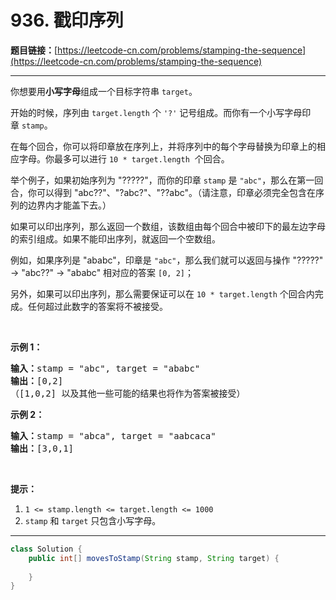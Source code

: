 # 936. 戳印序列

**题目链接：**[https://leetcode-cn.com/problems/stamping-the-sequence](https://leetcode-cn.com/problems/stamping-the-sequence)

---

<div class="content__1Y2H">
 <div class="notranslate">
  <p>你想要用<strong>小写字母</strong>组成一个目标字符串&nbsp;<code>target</code>。&nbsp;</p> 
  <p>开始的时候，序列由&nbsp;<code>target.length</code>&nbsp;个&nbsp;<code>'?'</code>&nbsp;记号组成。而你有一个小写字母印章&nbsp;<code>stamp</code>。</p> 
  <p>在每个回合，你可以将印章放在序列上，并将序列中的每个字母替换为印章上的相应字母。你最多可以进行&nbsp;<code>10 * target.length</code>&nbsp; 个回合。</p> 
  <p>举个例子，如果初始序列为 "?????"，而你的印章 <code>stamp</code>&nbsp;是&nbsp;<code>"abc"</code>，那么在第一回合，你可以得到&nbsp;"abc??"、"?abc?"、"??abc"。（请注意，印章必须完全包含在序列的边界内才能盖下去。）</p> 
  <p>如果可以印出序列，那么返回一个数组，该数组由每个回合中被印下的最左边字母的索引组成。如果不能印出序列，就返回一个空数组。</p> 
  <p>例如，如果序列是 "ababc"，印章是 <code>"abc"</code>，那么我们就可以返回与操作&nbsp;"?????" -&gt; "abc??" -&gt; "ababc" 相对应的答案 <code>[0, 2]</code>；</p> 
  <p>另外，如果可以印出序列，那么需要保证可以在 <code>10 * target.length</code>&nbsp;个回合内完成。任何超过此数字的答案将不被接受。</p> 
  <p>&nbsp;</p> 
  <p><strong>示例 1：</strong></p> 
  <pre class="language-text"><strong>输入：</strong>stamp = "abc", target = "ababc"
<strong>输出：</strong>[0,2]
（[1,0,2] 以及其他一些可能的结果也将作为答案被接受）
</pre> 
  <p><strong>示例 2：</strong></p> 
  <pre class="language-text"><strong>输入：</strong>stamp = "abca", target = "aabcaca"
<strong>输出：</strong>[3,0,1]
</pre> 
  <p>&nbsp;</p> 
  <p><strong>提示：</strong></p> 
  <ol> 
   <li><code>1 &lt;= stamp.length &lt;= target.length &lt;= 1000</code></li> 
   <li><code>stamp</code> 和&nbsp;<code>target</code>&nbsp;只包含小写字母。</li> 
  </ol> 
 </div>
</div>

---

```java
class Solution {
    public int[] movesToStamp(String stamp, String target) {
        
    }
}
```